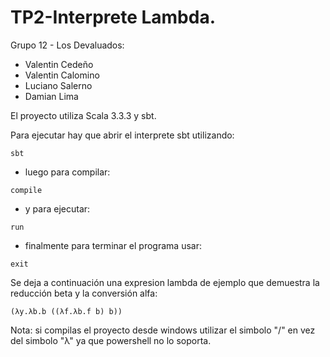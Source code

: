 # TP2-Interprete Lambda.

Grupo 12 - Los Devaluados:
- Valentin Cedeño
- Valentin Calomino
- Luciano Salerno
- Damian Lima

El proyecto utiliza Scala 3.3.3 y sbt.

Para ejecutar hay que abrir el interprete sbt utilizando:
````shell
sbt
````
- luego para compilar:
````shell
compile
````
- y para ejecutar:
````shell
run
````
- finalmente para terminar el programa usar:
````shell
exit
````
Se deja a continuación una expresion lambda de ejemplo que demuestra la reducción beta y la conversión alfa:
````shell
(λy.λb.b ((λf.λb.f b) b))
````

Nota: si compilas el proyecto desde windows utilizar el simbolo "/" en vez del simbolo "λ" ya que powershell no lo 
soporta.
